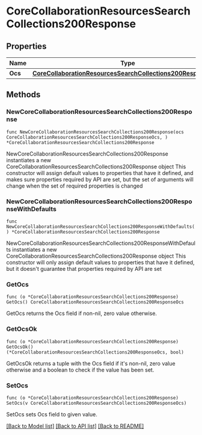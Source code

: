 # CoreCollaborationResourcesSearchCollections200Response

## Properties

Name | Type | Description | Notes
------------ | ------------- | ------------- | -------------
**Ocs** | [**CoreCollaborationResourcesSearchCollections200ResponseOcs**](CoreCollaborationResourcesSearchCollections200ResponseOcs.md) |  | 

## Methods

### NewCoreCollaborationResourcesSearchCollections200Response

`func NewCoreCollaborationResourcesSearchCollections200Response(ocs CoreCollaborationResourcesSearchCollections200ResponseOcs, ) *CoreCollaborationResourcesSearchCollections200Response`

NewCoreCollaborationResourcesSearchCollections200Response instantiates a new CoreCollaborationResourcesSearchCollections200Response object
This constructor will assign default values to properties that have it defined,
and makes sure properties required by API are set, but the set of arguments
will change when the set of required properties is changed

### NewCoreCollaborationResourcesSearchCollections200ResponseWithDefaults

`func NewCoreCollaborationResourcesSearchCollections200ResponseWithDefaults() *CoreCollaborationResourcesSearchCollections200Response`

NewCoreCollaborationResourcesSearchCollections200ResponseWithDefaults instantiates a new CoreCollaborationResourcesSearchCollections200Response object
This constructor will only assign default values to properties that have it defined,
but it doesn't guarantee that properties required by API are set

### GetOcs

`func (o *CoreCollaborationResourcesSearchCollections200Response) GetOcs() CoreCollaborationResourcesSearchCollections200ResponseOcs`

GetOcs returns the Ocs field if non-nil, zero value otherwise.

### GetOcsOk

`func (o *CoreCollaborationResourcesSearchCollections200Response) GetOcsOk() (*CoreCollaborationResourcesSearchCollections200ResponseOcs, bool)`

GetOcsOk returns a tuple with the Ocs field if it's non-nil, zero value otherwise
and a boolean to check if the value has been set.

### SetOcs

`func (o *CoreCollaborationResourcesSearchCollections200Response) SetOcs(v CoreCollaborationResourcesSearchCollections200ResponseOcs)`

SetOcs sets Ocs field to given value.



[[Back to Model list]](../README.md#documentation-for-models) [[Back to API list]](../README.md#documentation-for-api-endpoints) [[Back to README]](../README.md)


